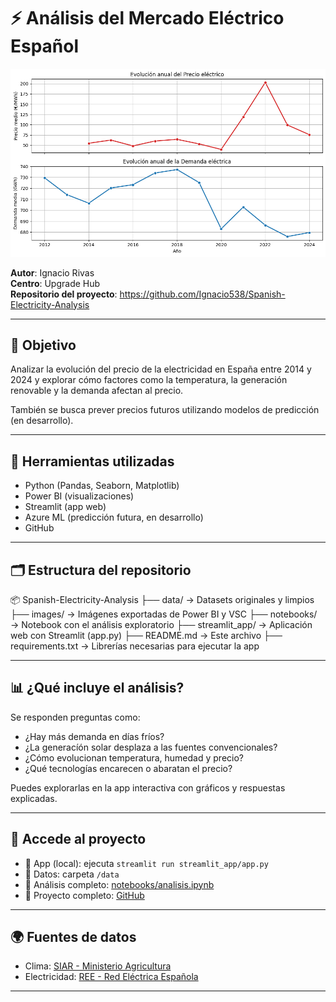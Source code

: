 # ⚡ Análisis del Mercado Eléctrico Español

![Banner](images/Pregunta6.png)

**Autor**: Ignacio Rivas  
**Centro**: Upgrade Hub  
**Repositorio del proyecto**: https://github.com/Ignacio538/Spanish-Electricity-Analysis

---

## 🎯 Objetivo

Analizar la evolución del precio de la electricidad en España entre 2014 y 2024 y explorar cómo factores como la temperatura, la generación renovable y la demanda afectan al precio.  

También se busca prever precios futuros utilizando modelos de predicción (en desarrollo).

---

## 🧰 Herramientas utilizadas

- Python (Pandas, Seaborn, Matplotlib)
- Power BI (visualizaciones)
- Streamlit (app web)
- Azure ML (predicción futura, en desarrollo)
- GitHub

---

## 🗂️ Estructura del repositorio

📦 Spanish-Electricity-Analysis
├── data/ → Datasets originales y limpios
├── images/ → Imágenes exportadas de Power BI y VSC
├── notebooks/ → Notebook con el análisis exploratorio
├── streamlit_app/ → Aplicación web con Streamlit (app.py)
├── README.md → Este archivo
├── requirements.txt → Librerías necesarias para ejecutar la app

---

## 📊 ¿Qué incluye el análisis?

Se responden preguntas como:

- ¿Hay más demanda en días fríos?
- ¿La generacíón solar desplaza a las fuentes convencionales?
- ¿Cómo evolucionan temperatura, humedad y precio?
- ¿Qué tecnologías encarecen o abaratan el precio?

Puedes explorarlas en la app interactiva con gráficos y respuestas explicadas.

---

## 🔗 Accede al proyecto

- 📎 App (local): ejecuta `streamlit run streamlit_app/app.py`
- 📂 Datos: carpeta `/data`
- 📒 Análisis completo: [notebooks/analisis.ipynb](notebooks/analisis.ipynb)
- 🔗 Proyecto completo: [GitHub](https://github.com/Ignacio538/Spanish-Electricity-Analysis)

---

## 🌍 Fuentes de datos

- Clima: [SIAR - Ministerio Agricultura](https://servicio.mapa.gob.es/websiar/SeleccionParametrosMap.aspx?dst=1)
- Electricidad: [REE - Red Eléctrica Española](https://www.ree.es/es)

---
